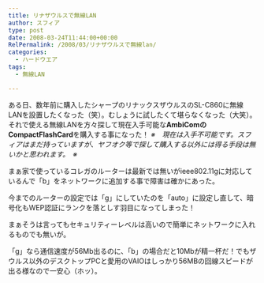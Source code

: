 ```yaml
---
title: リナザウルスで無線LAN
author: スフィア
type: post
date: 2008-03-24T11:44:00+00:00
RelPermalink: /2008/03/リナザウルスで無線lan/
categories:
  - ハードウエア
tags:
  - 無線LAN

---
```

ある日、数年前に購入したシャープのリナックスザウルスのSL-C860に無線LANを設置したくなった（笑）。むしょうに試したくて堪らなくなった（大笑）。それで使える無線LANを方々探して現在入手可能な**AmbiComのCompactFlashCard**を購入する事になった！
_※　現在は入手不可能です。スフィアはまだ持っていますが、ヤフオク等で探して購入する以外には得る手段は無いかと思われます。　※_

まぁ家で使っているコレガのルーターは最新では無いがieee802.11gに対応しているんで「b」をネットワークに追加する事で障害は確かにあった。

今までのルーターの設定では「g」にしていたのを「auto」に設定し直して、暗号化もWEP認証にランクを落としす羽目になってしまった！

まぁそうは言ってもセキュリティーレベルは高いので簡単にネットワークに入れるものでも無いが。

「g」なら通信速度が56Mb出るのに、「b」の場合だと10Mbが精一杯だ！でもザウルス以外のデスクトップPCと愛用のVAIOはしっかり56MBの回線スピードが出る様なので一安心（ホッ）。
